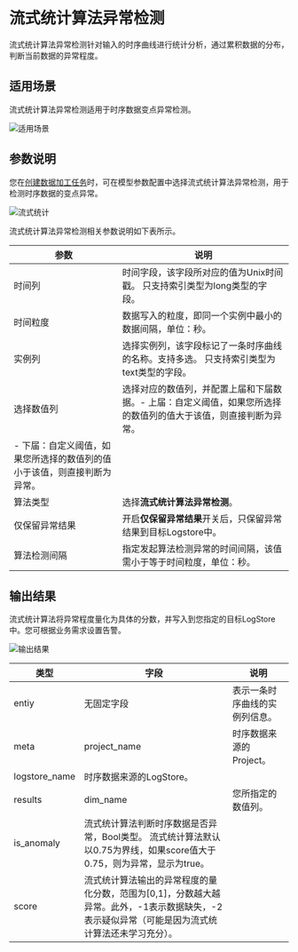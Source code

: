 # 流式统计算法异常检测

流式统计算法异常检测针对输入的时序曲线进行统计分析，通过累积数据的分布，判断当前数据的异常程度。

## 适用场景

流式统计算法异常检测适用于时序数据变点异常检测。

![适用场景](https://static-aliyun-doc.oss-accelerate.aliyuncs.com/assets/img/zh-CN/2366322061/p129183.png)

## 参数说明

您在[创建数据加工任务](/cn.zh-CN/数据加工/创建数据加工任务.md)时，可在模型参数配置中选择流式统计算法异常检测，用于检测时序数据的变点异常。

![流式统计 ](https://static-aliyun-doc.oss-accelerate.aliyuncs.com/assets/img/zh-CN/6326775161/p129269.png)

流式统计算法异常检测相关参数说明如下表所示。

|参数|说明|
|--|--|
|时间列|时间字段，该字段所对应的值为Unix时间戳。 只支持索引类型为long类型的字段。 |
|时间粒度|数据写入的粒度，即同一个实例中最小的数据间隔，单位：秒。|
|实例列|选择实例列，该字段标记了一条时序曲线的名称。支持多选。 只支持索引类型为text类型的字段。 |
|选择数值列|选择对应的数值列，并配置上届和下届数据。-   上届：自定义阈值，如果您所选择的数值列的值大于该值，则直接判断为异常。
-   下届：自定义阈值，如果您所选择的数值列的值小于该值，则直接判断为异常。 |
|算法类型|选择**流式统计算法异常检测**。|
|仅保留异常结果|开启**仅保留异常结果**开关后，只保留异常结果到目标Logstore中。|
|算法检测间隔|指定发起算法检测异常的时间间隔，该值需小于等于时间粒度，单位：秒。|

## 输出结果

流式统计算法将异常程度量化为具体的分数，并写入到您指定的目标LogStore中。您可根据业务需求设置告警。

![输出结果](https://static-aliyun-doc.oss-accelerate.aliyuncs.com/assets/img/zh-CN/0951594951/p129274.png)

|类型|字段|说明|
|--|--|--|
|entiy|无固定字段|表示一条时序曲线的实例列信息。|
|meta|project\_name|时序数据来源的Project。|
|logstore\_name|时序数据来源的LogStore。|
|results|dim\_name|您所指定的数值列。|
|is\_anomaly|流式统计算法判断时序数据是否异常，Bool类型。 流式统计算法默认以0.75为界线，如果score值大于0.75，则为异常，显示为true。 |
|score|流式统计算法输出的异常程度的量化分数，范围为\[0,1\]，分数越大越异常。此外，-1表示数据缺失，-2表示疑似异常（可能是因为流式统计算法还未学习充分）。|


